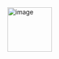 <img width="100vw" alt="image" src="https://github.com/Peerapatth/Schedude/assets/108524380/cffcbd10-6a7a-4eb5-902f-b90bf15ed787">
